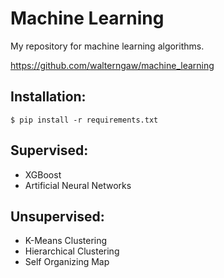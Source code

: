 # Machine Learning
My repository for machine learning algorithms.

https://github.com/walterngaw/machine_learning

## Installation:
	$ pip install -r requirements.txt

## Supervised:
- XGBoost
- Artificial Neural Networks

## Unsupervised:
- K-Means Clustering
- Hierarchical Clustering
- Self Organizing Map
